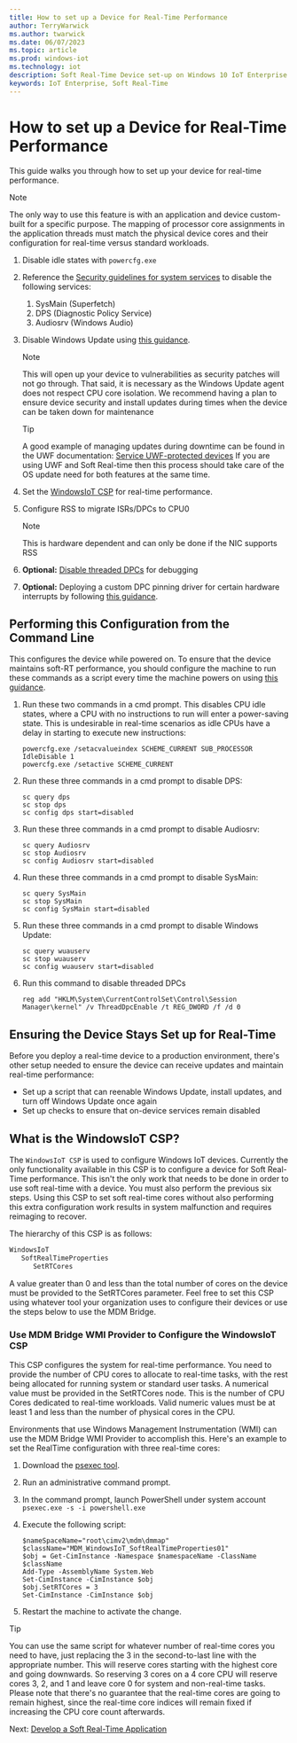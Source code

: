 ```yaml
---
title: How to set up a Device for Real-Time Performance
author: TerryWarwick
ms.author: twarwick
ms.date: 06/07/2023
ms.topic: article
ms.prod: windows-iot
ms.technology: iot
description: Soft Real-Time Device set-up on Windows 10 IoT Enterprise
keywords: IoT Enterprise, Soft Real-Time
---
```


# How to set up a Device for Real-Time Performance

This guide walks you through how to set up your device for real-time performance.

> [!NOTE]
>
> The only way to use this feature is with an application and device custom-built for a specific purpose. The mapping of processor core assignments in the application threads must match the physical device cores and their configuration for real-time versus standard workloads.  

1. Disable idle states with `powercfg.exe`
1. Reference the [Security guidelines for system services](/windows-server/security/windows-services/security-guidelines-for-disabling-system-services-in-windows-server) to disable the following services:

   1. SysMain (Superfetch)
   1. DPS (Diagnostic Policy Service)
   1. Audiosrv (Windows Audio)

1. Disable Windows Update using [this guidance](/windows/privacy/manage-connections-from-windows-operating-system-components-to-microsoft-services#bkmk-wu).

   > [!NOTE]
   >
   > This will open up your device to vulnerabilities as security patches will not go through. That said, it is necessary as the Windows Update agent does not respect CPU core isolation. We recommend having a plan to ensure device security and install updates during times when the device can be taken down for maintenance

   > [!TIP]
   >
   > A good example of managing updates during downtime can be found in the UWF documentation: [Service UWF-protected devices](/windows-hardware/customize/enterprise/service-uwf-protected-devices) If you are using UWF and Soft Real-time then this process should take care of the OS update need for both features at the same time.

1. Set the [WindowsIoT CSP](#what-is-the-windowsiot-csp) for real-time performance.
1. Configure RSS to migrate ISRs/DPCs to CPU0

   > [!NOTE]
   > This is hardware dependent and can only be done if the NIC supports RSS

1. **Optional:** [Disable threaded DPCs](/windows-hardware/drivers/kernel/introduction-to-threaded-dpcs) for debugging
1. **Optional:** Deploying a custom DPC pinning driver for certain hardware interrupts by following [this guidance](/windows-hardware/drivers/kernel/guidelines-for-writing-dpc-routines).

## Performing this Configuration from the Command Line

This configures the device while powered on. To ensure that the device maintains soft-RT performance, you should configure the machine to run these commands as a script every time the machine powers on using [this guidance](https://aka.ms/SRT-GPS).

1. Run these two commands in a cmd prompt. This disables CPU idle states, where a CPU with no instructions to run will enter a power-saving state. This is undesirable in real-time scenarios as idle CPUs have a delay in starting to execute new instructions:

   ```console
   powercfg.exe /setacvalueindex SCHEME_CURRENT SUB_PROCESSOR IdleDisable 1
   powercfg.exe /setactive SCHEME_CURRENT
   ```

2. Run these three commands in a cmd prompt to disable DPS:

   ```console
   sc query dps
   sc stop dps
   sc config dps start=disabled
   ```

3. Run these three commands in a cmd prompt to disable Audiosrv:

   ```console
   sc query Audiosrv
   sc stop Audiosrv
   sc config Audiosrv start=disabled
   ```

4. Run these three commands in a cmd prompt to disable SysMain:

   ```console
   sc query SysMain
   sc stop SysMain
   sc config SysMain start=disabled
   ```

5. Run these three commands in a cmd prompt to disable Windows Update:

   ```console
   sc query wuauserv
   sc stop wuauserv
   sc config wuauserv start=disabled
   ```

6. Run this command to disable threaded DPCs

   ```console
   reg add "HKLM\System\CurrentControlSet\Control\Session Manager\kernel" /v ThreadDpcEnable /t REG_DWORD /f /d 0
   ```

## Ensuring the Device Stays Set up for Real-Time

Before you deploy a real-time device to a production environment, there's other setup needed to ensure the device can receive updates and maintain real-time performance:

- Set up a script that can reenable Windows Update, install updates, and turn off Windows Update once again
- Set up checks to ensure that on-device services remain disabled

## What is the WindowsIoT CSP?

The `WindowsIoT CSP` is used to configure Windows IoT devices. Currently the only functionality available in this CSP is to configure a device for Soft Real-Time performance. This isn't the only work that needs to be done in order to use soft real-time with a device. You must also perform the previous six steps. Using this CSP to set soft real-time cores without also performing this extra configuration work results in system malfunction and requires reimaging to recover.

The hierarchy of this CSP is as follows:

```txt
WindowsIoT
   SoftRealTimeProperties
      SetRTCores
```

A value greater than 0 and less than the total number of cores on the device must be provided to the SetRTCores parameter. Feel free to set this CSP using whatever tool your organization uses to configure their devices or use the steps below to use the MDM Bridge.

### Use MDM Bridge WMI Provider to Configure the WindowsIoT CSP

This CSP configures the system for real-time performance. You need to provide the number of CPU cores to allocate to real-time tasks, with the rest being allocated for running system or standard user tasks. A numerical value must be provided in the SetRTCores node. This is the number of CPU Cores dedicated to real-time workloads. Valid numeric values must be at least 1 and less than the number of physical cores in the CPU.  

Environments that use Windows Management Instrumentation (WMI) can use the MDM Bridge WMI Provider to accomplish this. Here's an example to set the RealTime configuration with three real-time cores:

1. Download the [psexec tool](/sysinternals/downloads/psexec).
1. Run an administrative command prompt.
1. In the command prompt, launch PowerShell under system account `psexec.exe -s -i powershell.exe`
1. Execute the following script:

   ```console
   $nameSpaceName="root\cimv2\mdm\dmmap"
   $className="MDM_WindowsIoT_SoftRealTimeProperties01"
   $obj = Get-CimInstance -Namespace $namespaceName -ClassName $className
   Add-Type -AssemblyName System.Web
   Set-CimInstance -CimInstance $obj
   $obj.SetRTCores = 3
   Set-CimInstance -CimInstance $obj
   ```

1. Restart the machine to activate the change.

> [!TIP]
>
> You can use the same script for whatever number of real-time cores you need to have, just replacing the 3 in the second-to-last line with the appropriate number. This will reserve cores starting with the highest core and going downwards. So reserving 3 cores on a 4 core CPU will reserve cores 3, 2, and 1 and leave core 0 for system and non-real-time tasks. Please note that there's no guarantee that the real-time cores are going to remain highest, since the real-time core indices will remain fixed if increasing the CPU core count afterwards.

Next: [Develop a Soft Real-Time Application](/windows/iot/iot-enterprise/soft-real-time/soft-real-time-application)
